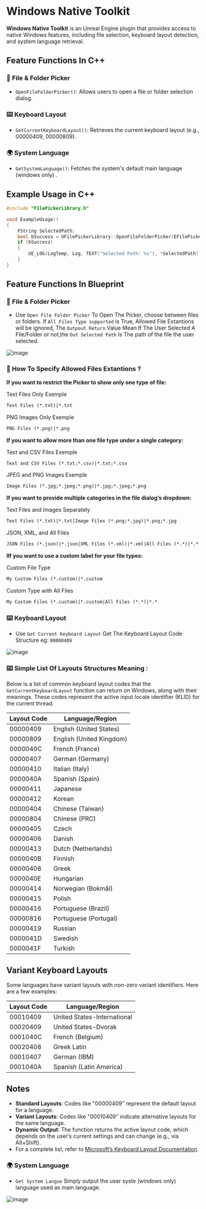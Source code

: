 # Windows Native Toolkit

**Windows Native Toolkit** is an Unreal Engine plugin that provides access to native Windows features, including file selection, keyboard layout detection, and system language retrieval.

## Feature Functions In C++

### 📂 File & Folder Picker
- `OpenFileFolderPicker()`: Allows users to open a file or folder selection dialog.

### ⌨️ Keyboard Layout
- `GetCurrentKeyboardLayout()`: Retrieves the current keyboard layout (e.g., 00000409, 00000809).

### 🌍 System Language
- `GetSystemLanguage()`: Fetches the system's default main language (windows only) .

## Example Usage in C++

```cpp
#include "FilePickerLibrary.h"

void ExampleUsage()
{
    FString SelectedPath;
    bool bSuccess = UFilePickerLibrary::OpenFileFolderPicker(EFilePickerType::File, true, TEXT(""), SelectedPath);
    if (bSuccess)
    {
        UE_LOG(LogTemp, Log, TEXT("Selected Path: %s"), *SelectedPath);
    }
}
```

## Feature Functions In Blueprint

### 📂 File & Folder Picker
- Use `Open File Folder Picker` To Open The Picker, choose between files or folders. If `All Files Type supported` is True, Allowed File Extantions will be ignored,
 The `Outpout Return` Value Mean If The User Selected A File/Folder or not,the `Out Selected Path` Is The path of the file the user selected.

![image](https://github.com/user-attachments/assets/582668ed-9ec2-43dc-b11d-0cb68d310ac5)

### 📂 How To Specify Allowed Files Extantions ?

**If you want to restrict the Picker to show only one type of file:**

Text Files Only Exemple
```txt
Text Files (*.txt)|*.txt
```

PNG Images Only Exemple
```txt
PNG Files (*.png)|*.png
```

**If you want to allow more than one file type under a single category:**

Text and CSV Files Exemple 
```txt
Text and CSV Files (*.txt;*.csv)|*.txt;*.csv
```

JPEG and PNG Images Exemple
```txt
Image Files (*.jpg;*.jpeg;*.png)|*.jpg;*.jpeg;*.png
```
**If you want to provide multiple categories in the file dialog’s dropdown:**

Text Files and Images Separately  
```txt
Text Files (*.txt)|*.txt|Image Files (*.png;*.jpg)|*.png;*.jpg
```

JSON, XML, and All Files 
```txt
JSON Files (*.json)|*.json|XML Files (*.xml)|*.xml|All Files (*.*)|*.*
```

**IIf you want to use a custom label for your file types:**

Custom File Type  
```txt
My Custom Files (*.custom)|*.custom
```

Custom Type with All Files  
```txt
My Custom Files (*.custom)|*.custom|All Files (*.*)|*.*
```

### ⌨️ Keyboard Layout

- Use `Get Current Keyboard Layout` Get The Keyboard Layout Code Structure eg: `00000409`

![image](https://github.com/user-attachments/assets/1ef09fdf-f405-4f77-89c5-929f2ddf45de)

### ⌨️ Simple List Of Layouts Structures Meaning :

Below is a list of common keyboard layout codes that the `GetCurrentKeyboardLayout` function can return on Windows, along with their meanings. These codes represent the active input locale identifier (KLID) for the current thread.

| Layout Code | Language/Region          |
|-------------|--------------------------|
| 00000409    | English (United States)  |
| 00000809    | English (United Kingdom) |
| 0000040C    | French (France)          |
| 00000407    | German (Germany)         |
| 00000410    | Italian (Italy)          |
| 0000040A    | Spanish (Spain)          |
| 00000411    | Japanese                 |
| 00000412    | Korean                   |
| 00000404    | Chinese (Taiwan)         |
| 00000804    | Chinese (PRC)            |
| 00000405    | Czech                    |
| 00000406    | Danish                   |
| 00000413    | Dutch (Netherlands)      |
| 0000040B    | Finnish                  |
| 00000408    | Greek                    |
| 0000040E    | Hungarian                |
| 00000414    | Norwegian (Bokmål)       |
| 00000415    | Polish                   |
| 00000416    | Portuguese (Brazil)      |
| 00000816    | Portuguese (Portugal)    |
| 00000419    | Russian                  |
| 0000041D    | Swedish                  |
| 0000041F    | Turkish                  |

## Variant Keyboard Layouts

Some languages have variant layouts with non-zero variant identifiers. Here are a few examples:

| Layout Code | Language/Region          |
|-------------|--------------------------|
| 00010409    | United States-International |
| 00020409    | United States-Dvorak     |
| 0001040C    | French (Belgium)         |
| 00020408    | Greek Latin              |
| 00010407    | German (IBM)             |
| 0001040A    | Spanish (Latin America)  |

## Notes
- **Standard Layouts**: Codes like "00000409" represent the default layout for a language.
- **Variant Layouts**: Codes like "00010409" indicate alternative layouts for the same language.
- **Dynamic Output**: The function returns the active layout code, which depends on the user’s current settings and can change (e.g., via Alt+Shift).
- For a complete list, refer to [Microsoft’s Keyboard Layout Documentation](https://learn.microsoft.com/en-us/windows/win32/intl/keyboard-identifiers-and-input-method-identifiers).

















### 🌍 System Language
- `Get System Langue` Simply output the user syste (windows only) language used as main language.

![image](https://github.com/user-attachments/assets/4ac2a17c-b2df-43c9-a17b-494bd1d69cce)
